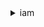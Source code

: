 <details><summary>iam</summary><blockquote>

- <span style="color:orange;"><details><summary>add-client-id-to-open-id-connect-provider</summary><blockquote></span> 
  * --open-id-connect-provider-arn
  * --client-id
  * --cli-input-json
  * --cli-input-yaml
  * --generate-cli-skeleton
  ```bash
  aws iam get-user
  ```
  ```json
  {
    "User": {
      "Path": "/",
      "UserName": "yossi",
      "UserId": "H3QEKM7OYVSR7WK]8JMSLC",
      "Arn": "arn:aws:iam::3006870281094:user/yossi",
      "CreateDate": "2021-12-12T08:37:02+00:00"
    }
  }
  ```
- **<details><summary><span style="color:orange;">add-role-to-instance-profile</span></summary><blockquote>**

  * --instance-profile-name
  * --role-name
  * --cli-input-json
  * --cli-input-yaml
  * --generate-cli-skeleton

</blockquote></details>
</blockquote></details>
</blockquote></details>

